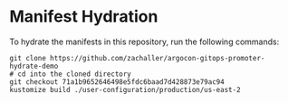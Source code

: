 # Manifest Hydration

To hydrate the manifests in this repository, run the following commands:

```shell
git clone https://github.com/zachaller/argocon-gitops-promoter-hydrate-demo
# cd into the cloned directory
git checkout 71a1b9652646498e5fdc6baad7d428873e79ac94
kustomize build ./user-configuration/production/us-east-2
```
